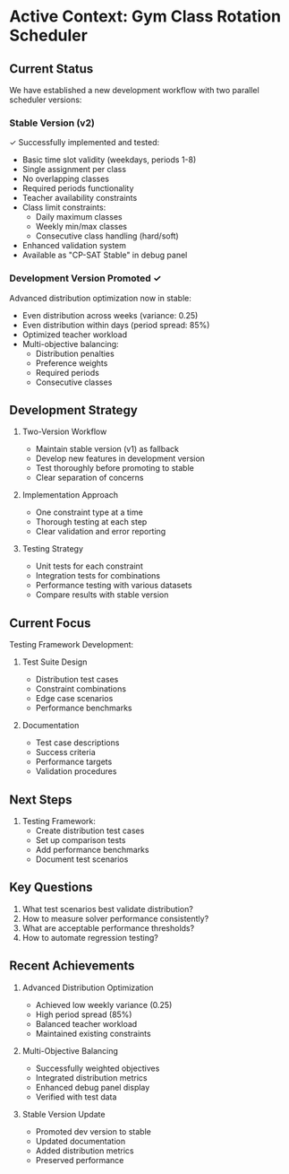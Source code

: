 # Active Context: Gym Class Rotation Scheduler

## Current Status
We have established a new development workflow with two parallel scheduler versions:

### Stable Version (v2)
✓ Successfully implemented and tested:
  - Basic time slot validity (weekdays, periods 1-8)
  - Single assignment per class
  - No overlapping classes
  - Required periods functionality
  - Teacher availability constraints
  - Class limit constraints:
    * Daily maximum classes
    * Weekly min/max classes
    * Consecutive class handling (hard/soft)
  - Enhanced validation system
  - Available as "CP-SAT Stable" in debug panel

### Development Version Promoted ✓
Advanced distribution optimization now in stable:
- Even distribution across weeks (variance: 0.25)
- Even distribution within days (period spread: 85%)
- Optimized teacher workload
- Multi-objective balancing:
  * Distribution penalties
  * Preference weights
  * Required periods
  * Consecutive classes

## Development Strategy
1. Two-Version Workflow
   - Maintain stable version (v1) as fallback
   - Develop new features in development version
   - Test thoroughly before promoting to stable
   - Clear separation of concerns

2. Implementation Approach
   - One constraint type at a time
   - Thorough testing at each step
   - Clear validation and error reporting

3. Testing Strategy
   - Unit tests for each constraint
   - Integration tests for combinations
   - Performance testing with various datasets
   - Compare results with stable version

## Current Focus
Testing Framework Development:
1. Test Suite Design
   - Distribution test cases
   - Constraint combinations
   - Edge case scenarios
   - Performance benchmarks

2. Documentation
   - Test case descriptions
   - Success criteria
   - Performance targets
   - Validation procedures

## Next Steps
1. Testing Framework:
   - Create distribution test cases
   - Set up comparison tests
   - Add performance benchmarks
   - Document test scenarios

## Key Questions
1. What test scenarios best validate distribution?
2. How to measure solver performance consistently?
3. What are acceptable performance thresholds?
4. How to automate regression testing?

## Recent Achievements
1. Advanced Distribution Optimization
   - Achieved low weekly variance (0.25)
   - High period spread (85%)
   - Balanced teacher workload
   - Maintained existing constraints

2. Multi-Objective Balancing
   - Successfully weighted objectives
   - Integrated distribution metrics
   - Enhanced debug panel display
   - Verified with test data

3. Stable Version Update
   - Promoted dev version to stable
   - Updated documentation
   - Added distribution metrics
   - Preserved performance
